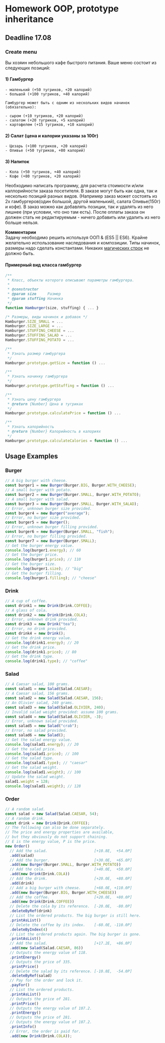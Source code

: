 # Homework OOP, prototype inheritance

## Deadline 17.08

### Create menu

Вы хозяин небольшого кафе быстрого питания. Ваше меню состоит из следующих позиций:

#### 1) Гамбургер

    - маленький (+50 тугриков, +20 калорий)
    - большой (+100 тугриков, +40 калорий)

    Гамбургер может быть с одним из нескольких видов начинок (обязательно):

    - сыром (+10 тугриков, +20 калорий)
    - салатом (+20 тугриков, +5 калорий)
    - картофелем (+15 тугриков, +10 калорий)

#### 2) Салат (цена и калории указаны за 100г)

    - Цезарь (+100 тугриков, +20 калорий)
    - Оливье (+50 тугриков, +80 калорий)

#### 3) Напиток

    - Кола (+50 тугриков, +40 калорий)
    - Кофе (+80 тугриков, +20 калорий)

Необходимо написать программу, для расчета стоимости и/или каллорийности заказа посетителя.
В заказе могут быть как одна, так и несколько позиций разных видов. (Например заказ может состоять из 2х гамбургеров(один большой, другой маленький), салата Оливье(150г) и кофе). В заказ можно как добавлять позиции, так и удалять из него лишнее (при условии, что оно там есть). После оплаты заказа он должен стать не редактируемым - ничего добавить или удалить из него больше нельзя.

**Комментарии**  
Задачу необходимо решить используя ООП & (ES5 || ES6). Крайне желательно использование наследования и композиции. Типы начинок, размеры надо сделать константами. Никаких [магических строк](<https://ru.wikipedia.org/wiki/%D0%9C%D0%B0%D0%B3%D0%B8%D1%87%D0%B5%D1%81%D0%BA%D0%BE%D0%B5_%D1%87%D0%B8%D1%81%D0%BB%D0%BE_(%D0%BF%D1%80%D0%BE%D0%B3%D1%80%D0%B0%D0%BC%D0%BC%D0%B8%D1%80%D0%BE%D0%B2%D0%B0%D0%BD%D0%B8%D0%B5)#.D0.9F.D0.BB.D0.BE.D1.85.D0.B0.D1.8F_.D0.BF.D1.80.D0.B0.D0.BA.D1.82.D0.B8.D0.BA.D0.B0_.D0.BF.D1.80.D0.BE.D0.B3.D1.80.D0.B0.D0.BC.D0.BC.D0.B8.D1.80.D0.BE.D0.B2.D0.B0.D0.BD.D0.B8.D1.8F>) не должно быть.

#### Примерный вид класса гамбургер

```js
/**
 * Класс, объекты которого описывают параметры гамбургера.
 *
 * @constructor
 * @param size     Размер
 * @param stuffing Начинка
 */
function Hamburger(size, stuffing) { ... }

/* Размеры, виды начинок и добавок */
Hamburger.SIZE_SMALL = ...
Hamburger.SIZE_LARGE = ...
Hamburger.STUFFING_CHEESE = ...
Hamburger.STUFFING_SALAD = ...
Hamburger.STUFFING_POTATO = ...

/**
 * Узнать размер гамбургера
 */
Hamburger.prototype.getSize = function () ...

/**
 * Узнать начинку гамбургера
 */
Hamburger.prototype.getStuffing = function () ...

/**
 * Узнать цену гамбургера
 * @return {Number} Цена в тугриках
 */
Hamburger.prototype.calculatePrice = function () ...

/**
 * Узнать калорийность
 * @return {Number} Калорийность в калориях
 */
Hamburger.prototype.calculateCalories = function () ...
```

## Usage Examples

### Burger

```js
// A big burger with cheese.
const burger1 = new Burger(Burger.BIG, Burger.WITH_CHEESE);
// A small burger with potato.
const burger2 = new Burger(Burger.SMALL, Burger.WITH_POTATO);
// A small burger with salad.
const burger3 = new Burger(Burger.SMALL, Burger.WITH_SALAD);
// Error, unknown burger size provided.
const burger4 = new Burger("average");
// Error, no burger size provided.
const burger5 = new Burger();
// Error, unknown burger filling provided.
const burger6 = new Burger(Burger.SMALL, "fish");
// Error, no burger filling provided.
const burger7 = new Burger(Burger.SMALL);
// Get the burger energy value.
console.log(burger1.energy); // 60
// Get the burger price.
console.log(burger1.price); // 110
// Get the burger size.
console.log(burger1.size); // "big"
// Get the burger filling.
console.log(burger1.filling); // "cheese"
```

### Drink

```js
// A cup of coffee.
const drink1 = new Drink(Drink.COFFEE);
// A glass of cola.
const drink2 = new Drink(Drink.COLA);
// Error, unknown drink provided.
const drink3 = new Drink("tea");
// Error, no drink provided.
const drink4 = new Drink();
// Get the drink energy value.
console.log(drink1.energy); // 20
// Get the drink price.
console.log(drink1.price); // 80
// Get the drink type.
console.log(drink1.type); // "coffee"
```

### Salad

```js
// A Caesar salad, 100 grams.
const salad1 = new Salad(Salad.CAESAR);
// A Caesar salad, 156 grams.
const salad2 = new Salad(Salad.CAESAR, 156);
// An Olivier salad, 240 grams.
const salad3 = new Salad(Salad.OLIVIER, 240);
// Invalid salad weight provided: assume 100 grams.
const salad4 = new Salad(Salad.OLIVIER, -3);
// Error, unknown salad provided.
const salad5 = new Salad("crab");
// Error, no salad provided.
const salad6 = new Salad();
// Get the salad energy value.
console.log(salad1.energy); // 20
// Get the salad price.
console.log(salad1.price); // 100
// Get the salad type.
console.log(salad1.type); // "caesar"
// Get the salad weight.
console.log(salad1.weight); // 100
// Update the salad weight.
salad1.weight = 128;
console.log(salad1.weight); // 128
```

### Order

```js
// A random salad.
const salad = new Salad(Salad.CAESAR, 54);
// A random drink.
const drink = new Drink(Drink.COFFEE);
// The following can also be done separately.
// The price and energy properties are available,
// but they obviously do not support chaining.
// E is the energy value, P is the price.
new Order()
  // Add the salad.                     [+10.8E,  +54.0P]
  .add(salad)
  // Add the burger.                    [+30.0E,  +65.0P]
  .add(new Burger(Burger.SMALL, Burger.WITH_POTATO))
  // Add the cola.                      [+40.0E,  +50.0P]
  .add(new Drink(Drink.COLA))
  // Add the drink.                     [+20.0E,  +80.0P]
  .add(drink)
  // Add a big burger with cheese.      [+60.0E, +110.0P]
  .add(new Burger(Burger.BIG, Burger.WITH_CHEESE))
  // Add the coffee.                    [+20.0E,  +80.0P]
  .add(new Drink(Drink.COFFEE))
  // Delete the cola by its reference.  [-20.0E,  -80.0P]
  .deleteByRef(drink)
  // List the ordered products. The big burger is still here.
  .printAsList()
  // Delete the coffee by its index.    [-60.0E, -110.0P]
  .deleteByIndex(4)
  // List the ordered products again. The big burger is gone.
  .printAsList()
  // Add the salad.                     [+17.2E,  +86.0P]
  .add(new Salad(Salad.CAESAR, 86))
  // Outputs the energy value of 118.
  .printEnergy()
  // Outputs the price of 335.
  .printPrice()
  // Delete the salad by its reference. [-10.8E,  -54.0P]
  .deleteByRef(salad)
  // Pay for the order and lock it.
  .payFor()
  // List the ordered products.
  .printAsList()
  // Outputs the price of 281.
  .printPrice()
  // Outputs the energy value of 107.2.
  .printEnergy()
  // Outputs the price of 281.
  // Outputs the energy value of 107.2.
  .printInfo()
  // Error, the order is paid for.
  .add(new Drink(Drink.COLA));
```
